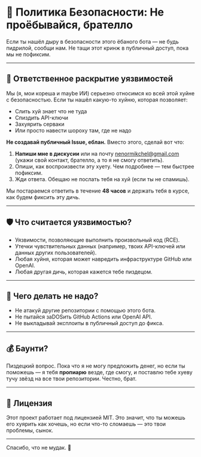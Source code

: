 # 🚨 Политика Безопасности: Не проёбывайся, брателло

Если ты нашёл дыру в безопасности этого ёбаного бота — не будь пидрилой, сообщи нам. Не тащи этот кринж в публичный доступ, пока мы не пофиксим.

---

## 🐛 Ответственное раскрытие уязвимостей

Мы (я, мои кореша и maybe ИИ) серьезно относимся ко всей этой хуйне с безопасностью. Если ты нашёл какую-то хуйню, которая позволяет:

*   Слить хуй знает что не туда
*   Спиздить API-ключи
*   Захуярить серваки
*   Или просто навести шороху там, где не надо

**Не создавай публичный Issue, еблан.** Вместо этого, сделай вот что:

1.  **Напиши мне в дискусии** или на почту nenormikchel@gmail.com (укажи свой контакт, брателло, а то я не смогу ответить).
2.  Опиши, как воспроизвести эту хуету. Чем подробнее — тем быстрее пофиксим.
3.  Жди ответа. Обещаю не послать тебя на хуй (если ты не спамишь).

Мы постараемся ответить в течение **48 часов** и держать тебя в курсе, как будем фиксить эту дичь.

---

## 🛡 Что считается уязвимостью?

*   Уязвимости, позволяющие выполнить произвольный код (RCE).
*   Утечки чувствительных данных (например, твоих API-ключей или данных других пользователей).
*   Любая хуйня, которая может навредить инфраструктуре GitHub или OpenAI.
*   Любая другая дичь, которая кажется тебе пиздецом.

---

## 🙅 Чего делать не надо?

*   Не атакуй другие репозитории с помощью этого бота.
*   Не пытайся заDOSить GitHub Actions или OpenAI API.
*   Не выкладывай эксплоиты в публичный доступ до фикса.

---

## 💰 Баунти?

Пиздецкий вопрос. Пока что я не могу предложить денег, но если ты поможешь — я тебя **пропиарю** везде, где смогу, и поставлю тебе хуеву тучу звёзд на все твои репозитории. Честно, брат.

---

## 📜 Лицензия

Этот проект работает под лицензией MIT. Это значит, что ты можешь его хуярить как хочешь, но если что-то сломаешь — это твои проблемы, сынок.

---

Спасибо, что не мудак. 💪
